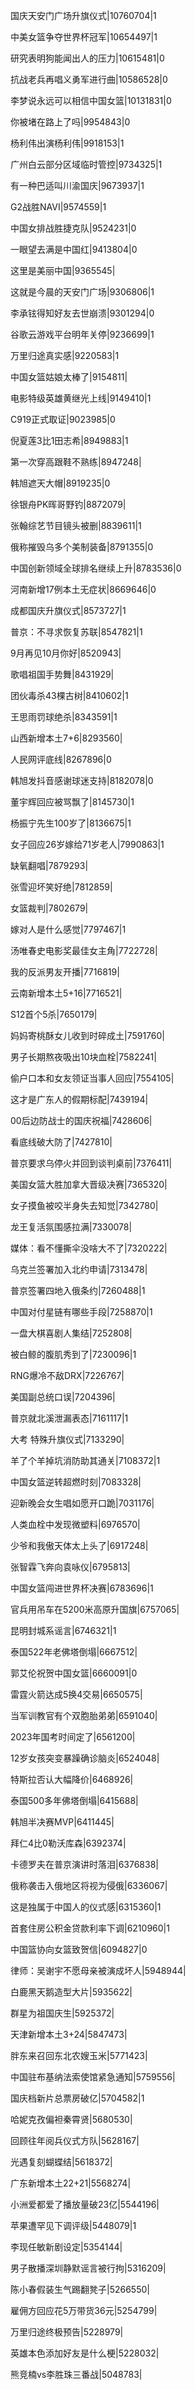 国庆天安门广场升旗仪式|10760704|1

中美女篮争夺世界杯冠军|10654497|1

研究表明狗能闻出人的压力|10615481|0

抗战老兵再唱义勇军进行曲|10586528|0

李梦说永远可以相信中国女篮|10131831|0

你被堵在路上了吗|9954843|0

杨利伟出演杨利伟|9918153|1

广州白云部分区域临时管控|9734325|1

有一种巴适叫川渝国庆|9673937|1

G2战胜NAVI|9574559|1

中国女排战胜捷克队|9524231|0

一眼望去满是中国红|9413804|0

这里是美丽中国|9365545|

这就是今晨的天安门广场|9306806|1

李承铉得知好友去世崩溃|9301294|0

谷歌云游戏平台明年关停|9236699|1

万里归途真实感|9220583|1

中国女篮姑娘太棒了|9154811|

电影特级英雄黄继光上线|9149410|1

C919正式取证|9023985|0

倪夏莲3比1田志希|8949883|1

第一次穿高跟鞋不熟练|8947248|

韩旭遮天大帽|8919235|0

徐银舟PK晖哥野钓|8872079|

张翰综艺节目镜头被删|8839611|1

俄称摧毁乌多个美制装备|8791355|0

中国创新领域全球排名继续上升|8783536|0

河南新增17例本土无症状|8669646|0

成都国庆升旗仪式|8573727|1

普京：不寻求恢复苏联|8547821|1

9月再见10月你好|8520943|

歌唱祖国手势舞|8431929|

团伙毒杀43棵古树|8410602|1

王思雨罚球绝杀|8343591|1

山西新增本土7+6|8293560|

人民网评底线|8267896|0

韩旭发抖音感谢球迷支持|8182078|0

董宇辉回应被骂飘了|8145730|1

杨振宁先生100岁了|8136675|1

女子回应26岁嫁给71岁老人|7990863|1

缺氧翻唱|7879293|

张雪迎坏笑好绝|7812859|

女篮裁判|7802679|

嫁对人是什么感觉|7797467|1

汤唯春史电影奖最佳女主角|7722728|

我的反派男友开播|7716819|

云南新增本土5+16|7716521|

S12首个5杀|7650179|

妈妈寄桃酥女儿收到时碎成土|7591760|

男子长期熬夜吸出10块血栓|7582241|

偷户口本和女友领证当事人回应|7554105|

这才是广东人的假期标配|7439194|

00后边防战士的国庆祝福|7428606|

看底线破大防了|7427810|

普京要求乌停火并回到谈判桌前|7376411|

美国女篮大胜加拿大晋级决赛|7365320|

女子摸鱼被咬半身失去知觉|7342780|

龙王复活氛围感拉满|7330078|

媒体：看不懂撕伞没啥大不了|7320222|

乌克兰签署加入北约申请|7313478|

普京签署四地入俄条约|7260488|1

中国对付星链有哪些手段|7258870|1

一盘大棋喜剧人集结|7252808|

被白鲸的腹肌秀到了|7230096|1

RNG爆冷不敌DRX|7226767|

美国副总统口误|7204396|

普京就北溪泄漏表态|7161117|1

大考 特殊升旗仪式|7133290|

羊了个羊掉坑消防助其通关|7108372|1

中国女篮逆转超燃时刻|7083328|

迎新晚会女生唱如愿开口跪|7031176|

人类血栓中发现微塑料|6976570|

少爷和我傲天体太上头了|6917248|

张智霖飞奔向袁咏仪|6795813|

中国女篮闯进世界杯决赛|6783696|1

官兵用吊车在5200米高原升国旗|6757065|

昆明封城系谣言|6746321|1

泰国522年老佛塔倒塌|6667512|

郭艾伦祝贺中国女篮|6660091|0

雷霆火箭达成5换4交易|6650575|

当军训教官有个双胞胎弟弟|6591040|

2023年国考时间定了|6561200|

12岁女孩突变暴躁确诊脑炎|6524048|

特斯拉否认大幅降价|6468926|

泰国500多年佛塔倒塌|6415688|

韩旭半决赛MVP|6411445|

拜仁4比0勒沃库森|6392374|

卡德罗夫在普京演讲时落泪|6376838|

俄称袭击入俄地区将视为侵俄|6336067|

这是独属于中国人的仪式感|6315360|1

首套住房公积金贷款利率下调|6210960|1

中国篮协向女篮致贺信|6094827|0

律师：吴谢宇不愿母亲被演成坏人|5948944|

白鹿黑天鹅造型大片|5935622|

群星为祖国庆生|5925372|

天津新增本土3+24|5847473|

胖东来召回东北农嫂玉米|5771423|

中国驻布基纳法索使馆紧急通知|5759556|

国庆档新片总票房破亿|5704582|1

哈妮克孜偏袒秦霄贤|5680530|

回顾往年阅兵仪式方队|5628167|

光遇复刻蝴蝶结|5618372|

广东新增本土22+21|5568274|

小洲爱都爱了播放量破23亿|5544196|

苹果遭罕见下调评级|5448079|1

李现任敏新剧设定|5354144|

男子散播深圳静默谣言被行拘|5316209|

陈小春假装生气踢翻凳子|5266550|

雇佣方回应花5万带货36元|5254799|

万里归途终极预告|5228979|

英雄本色添加好友是什么梗|5228032|

熊竞楠vs李胜珠三番战|5048783|

